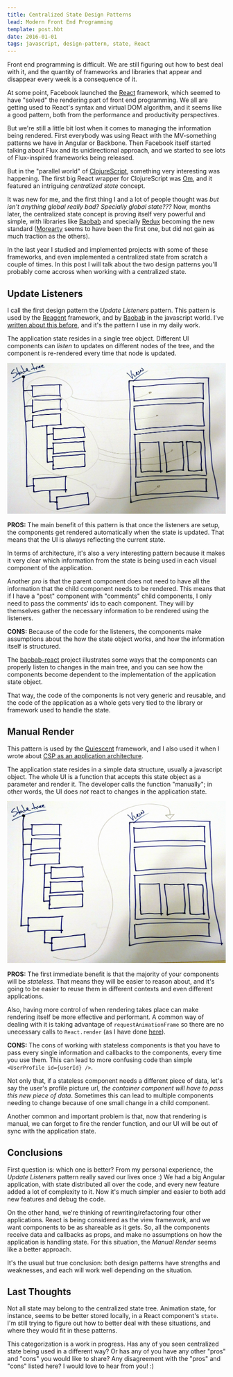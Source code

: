 ```yaml
---
title: Centralized State Design Patterns
lead: Modern Front End Programming
template: post.hbt
date: 2016-01-01
tags: javascript, design-pattern, state, React
---
```


Front end programming is difficult. We are still figuring out how to best deal with it, and the quantity of frameworks and libraries that appear and disappear every week is a consequence of it.

At some point, Facebook launched the [React](https://facebook.github.io/react/) framework, which seemed to have "solved" the rendering part of front end programming. We all are getting used to React's syntax and virtual DOM algorithm, and it seems like a good pattern, both from the performance and productivity perspectives.

But we're still a little bit lost when it comes to managing the information being rendered. First everybody was using React with the MV-something patterns we have in Angular or Backbone. Then Facebook itself started talking about Flux and its unidirectional approach, and we started to see lots of Flux-inspired frameworks being released.

But in the "parallel world" of [ClojureScript](https://github.com/clojure/clojurescript), something very interesting was happening. The first big React wrapper for ClojureScript was [Om](https://github.com/omcljs/om), and it featured an intriguing *centralized state* concept.

It was new for me, and the first thing I and a lot of people thought was *but isn't anything global really bad? Specially global state???* Now, months later, the centralized state concept is proving itself very powerful and simple, with libraries like [Baobab](https://github.com/Yomguithereal/baobab) and specially [Redux](http://rackt.org/redux/) becoming the new standard ([Morearty](https://github.com/moreartyjs/moreartyjs) seems to have been the first one, but did not gain as much traction as the others).

In the last year I studied and implemented projects with some of these frameworks, and even implemented a centralized state from scratch a couple of times. In this post I will talk about the two design patterns you'll probably come accross when working with a centralized state.

## Update Listeners

I call the first design pattern the *Update Listeners* pattern. This pattern is used by the [Reagent](https://reagent-project.github.io/) framework, and by [Baobab](https://github.com/Yomguithereal/baobab) in the javascript world. I've [written about this before](http://lucasmreis.github.io/blog/a-more-functional-approach-to-angular/), and it's the pattern I use in my daily work.

The application state resides in a single tree object. Different UI components can *listen* to updates on different nodes of the tree, and the component is re-rendered every time that node is updated.

![Update Listeners Illustration](../assets/update-listeners.jpg)

**PROS:** The main benefit of this pattern is that once the listeners are setup, the components get rendered automatically when the state is updated. That means that the UI is always reflecting the current state.

In terms of architecture, it's also a very interesting pattern because it makes it very clear which information from the state is being used in each visual component of the application.

Another *pro* is that the parent component does not need to have all the information that the child component needs to be rendered. This means that if I have a "post" component with "comments" child components, I only need to pass the comments' ids to each component. They will by themselves gather the necessary information to be rendered using the listeners.

**CONS:** Because of the code for the listeners, the components make assumptions about the how the state object works, and how the information itself is structured.

The [baobab-react](https://github.com/Yomguithereal/baobab-react) project illustrates some ways that the components can properly listen to changes in the main tree, and you can see how the components become dependent to the implementation of the application state object.

That way, the code of the components is not very generic and reusable, and the code of the application as a whole gets very tied to the library or framework used to handle the state.

## Manual Render

This pattern is used by the [Quiescent](https://github.com/levand/quiescent) framework, and I also used it when I wrote about [CSP as an application architecture](http://lucasmreis.github.io/blog/using-csp-as-application-architecture/).

The application state resides in a simple data structure, usually a javascript object. The whole UI is a function that accepts this state object as a parameter and render it. The developer calls the function "manually"; in other words, the UI does *not* react to changes in the application state.

![Manual Render Illustration](../assets/manual-render.jpg)

**PROS:** The first immediate benefit is that the majority of your components will be *stateless*. That means they will be easier to reason about, and it's going to be easier to reuse them in different contexts and even different applications.

Also, having more control of when rendering takes place can make rendering itself be more effective and performant. A common way of dealing with it is taking advantage of `requestAnimationFrame` so there are no unecessary calls to `React.render` (as I have done [here](http://lucasmreis.github.io/blog/using-csp-as-application-architecture/)).

**CONS:** The cons of working with stateless components is that you have to pass every single information and callbacks to the components, every time you use them. This can lead to more confusing code than simple `<UserProfile id={userId} />`.

Not only that, if a stateless component needs a different piece of data, let's say the user's profile picture url, *the container component will have to pass this new piece of data*. Sometimes this can lead to multiple components needing to change because of one small change in a child component.

Another common and important problem is that, now that rendering is manual, we can forget to fire the render function, and our UI will be out of sync with the application state.

## Conclusions

First question is: which one is better? From my personal experience, the *Update Listeners* pattern really saved our lives once :) We had a big Angular application, with state distributed all over the code, and every new feature added a lot of complexity to it. Now it's much simpler and easier to both add new features and debug the code.

On the other hand, we're thinking of rewriting/refactoring four other applications. React is being considered as the view framework, and we want components to be as shareable as it gets. So, all the components receive data and callbacks as props, and make no assumptions on how the application is handling state. For this situation, the *Manual Render* seems like a better approach.

It's the usual but true conclusion: both design patterns have strengths and weaknesses, and each will work well depending on the situation.

## Last Thoughts

Not all state may belong to the centralized state tree. Animation state, for instance, seems to be better stored locally, in a React component's `state`. I'm still trying to figure out how to better deal with these situations, and where they would fit in these patterns.

This categorization is a work in progress. Has any of you seen centralized state being used in a different way? Or has any of you have any other "pros" and "cons" you would like to share? Any disagreement with the "pros" and "cons" listed here? I would love to hear from you! :)